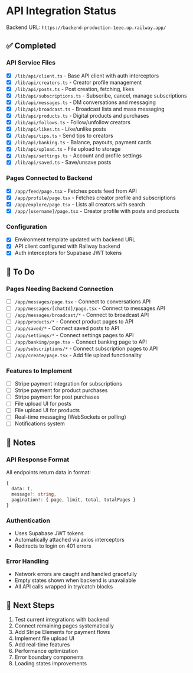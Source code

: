 # API Integration Status

Backend URL: `https://backend-production-1eee.up.railway.app/`

## ✅ Completed

### API Service Files
- [x] `/lib/api/client.ts` - Base API client with auth interceptors
- [x] `/lib/api/creators.ts` - Creator profile management
- [x] `/lib/api/posts.ts` - Post creation, fetching, likes
- [x] `/lib/api/subscriptions.ts` - Subscribe, cancel, manage subscriptions
- [x] `/lib/api/messages.ts` - DM conversations and messaging
- [x] `/lib/api/broadcast.ts` - Broadcast lists and mass messaging
- [x] `/lib/api/products.ts` - Digital products and purchases
- [x] `/lib/api/follows.ts` - Follow/unfollow creators
- [x] `/lib/api/likes.ts` - Like/unlike posts
- [x] `/lib/api/tips.ts` - Send tips to creators
- [x] `/lib/api/banking.ts` - Balance, payouts, payment cards
- [x] `/lib/api/upload.ts` - File upload to storage
- [x] `/lib/api/settings.ts` - Account and profile settings
- [x] `/lib/api/saved.ts` - Save/unsave posts

### Pages Connected to Backend
- [x] `/app/feed/page.tsx` - Fetches posts feed from API
- [x] `/app/profile/page.tsx` - Fetches creator profile and subscriptions
- [x] `/app/explore/page.tsx` - Lists all creators with search
- [x] `/app/[username]/page.tsx` - Creator profile with posts and products

### Configuration
- [x] Environment template updated with backend URL
- [x] API client configured with Railway backend
- [x] Auth interceptors for Supabase JWT tokens

## 🚧 To Do

### Pages Needing Backend Connection
- [ ] `/app/messages/page.tsx` - Connect to conversations API
- [ ] `/app/messages/[chatId]/page.tsx` - Connect to messages API
- [ ] `/app/messages/broadcast/*` - Connect to broadcast API
- [ ] `/app/products/*` - Connect product pages to API
- [ ] `/app/saved/*` - Connect saved posts to API
- [ ] `/app/settings/*` - Connect settings pages to API
- [ ] `/app/banking/page.tsx` - Connect banking page to API
- [ ] `/app/subscriptions/*` - Connect subscription pages to API
- [ ] `/app/create/page.tsx` - Add file upload functionality

### Features to Implement
- [ ] Stripe payment integration for subscriptions
- [ ] Stripe payment for product purchases
- [ ] Stripe payment for post purchases
- [ ] File upload UI for posts
- [ ] File upload UI for products
- [ ] Real-time messaging (WebSockets or polling)
- [ ] Notifications system

## 📝 Notes

### API Response Format
All endpoints return data in format:
```typescript
{
  data: T,
  message?: string,
  pagination?: { page, limit, total, totalPages }
}
```

### Authentication
- Uses Supabase JWT tokens
- Automatically attached via axios interceptors
- Redirects to login on 401 errors

### Error Handling
- Network errors are caught and handled gracefully
- Empty states shown when backend is unavailable
- All API calls wrapped in try/catch blocks

## 🔗 Next Steps

1. Test current integrations with backend
2. Connect remaining pages systematically
3. Add Stripe Elements for payment flows
4. Implement file upload UI
5. Add real-time features
6. Performance optimization
7. Error boundary components
8. Loading states improvements

